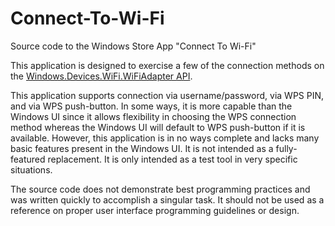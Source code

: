 # Connect-To-Wi-Fi
Source code to the Windows Store App "Connect To Wi-Fi"

This application is designed to exercise a few of the connection methods on the [Windows.Devices.WiFi.WiFiAdapter API](https://docs.microsoft.com/en-us/uwp/api/windows.devices.wifi.wifiadapter).

This application supports connection via username/password, via WPS PIN, and via WPS push-button. In some ways, it is more capable than the Windows UI since it allows flexibility in choosing the WPS connection method whereas the Windows UI will default to WPS push-button if it is available. However, this application is in no ways complete and lacks many basic features present in the Windows UI. It is not intended as a fully-featured replacement. It is only intended as a test tool in very specific situations.

The source code does not demonstrate best programming practices and was written quickly to accomplish a singular task. It should not be used as a reference on proper user interface programming guidelines or design.
